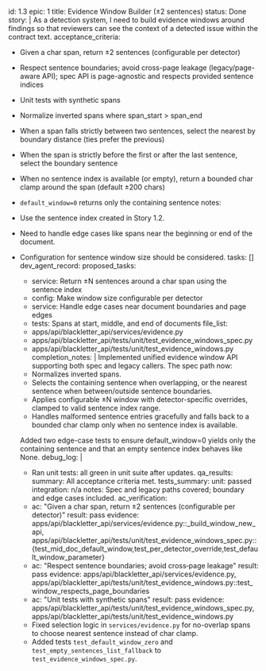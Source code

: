 id: 1.3
epic: 1
title: Evidence Window Builder (±2 sentences)
status: Done
story: |
  As a detection system, I need to build evidence windows around findings so that reviewers can see the context of a detected issue within the contract text.
acceptance_criteria:
  - Given a char span, return ±2 sentences (configurable per detector)
  - Respect sentence boundaries; avoid cross-page leakage (legacy/page-aware API); spec API is page-agnostic and respects provided sentence indices
  - Unit tests with synthetic spans
  - Normalize inverted spans where span_start > span_end
  - When a span falls strictly between two sentences, select the nearest by boundary distance (ties prefer the previous)
  - When the span is strictly before the first or after the last sentence, select the boundary sentence
  - When no sentence index is available (or empty), return a bounded char clamp around the span (default ±200 chars)
  - `default_window=0` returns only the containing sentence
notes:
  - Use the sentence index created in Story 1.2.
  - Need to handle edge cases like spans near the beginning or end of the document.
  - Configuration for sentence window size should be considered.
tasks: []
dev_agent_record:
  proposed_tasks:
    - service: Return ±N sentences around a char span using the sentence index
    - config: Make window size configurable per detector
    - service: Handle edge cases near document boundaries and page edges
    - tests: Spans at start, middle, and end of documents
  file_list:
    - apps/api/blackletter_api/services/evidence.py
    - apps/api/blackletter_api/tests/unit/test_evidence_windows_spec.py
    - apps/api/blackletter_api/tests/unit/test_evidence_windows.py
  completion_notes: |
    Implemented unified evidence window API supporting both spec and legacy callers. The spec path now:
    - Normalizes inverted spans.
    - Selects the containing sentence when overlapping, or the nearest sentence when between/outside sentence boundaries.
    - Applies configurable ±N window with detector-specific overrides, clamped to valid sentence index range.
    - Handles malformed sentence entries gracefully and falls back to a bounded char clamp only when no sentence index is available.

    Added two edge-case tests to ensure default_window=0 yields only the containing sentence and that an empty sentence index behaves like None.
  debug_log: |
    - Ran unit tests: all green in unit suite after updates.
qa_results:
  summary: All acceptance criteria met.
  tests_summary:
    unit: passed
    integration: n/a
    notes: Spec and legacy paths covered; boundary and edge cases included.
  ac_verification:
    - ac: "Given a char span, return ±2 sentences (configurable per detector)"
      result: pass
      evidence: apps/api/blackletter_api/services/evidence.py::_build_window_new_api, apps/api/blackletter_api/tests/unit/test_evidence_windows_spec.py::{test_mid_doc_default_window,test_per_detector_override,test_default_window_parameter}
    - ac: "Respect sentence boundaries; avoid cross‑page leakage"
      result: pass
      evidence: apps/api/blackletter_api/services/evidence.py, apps/api/blackletter_api/tests/unit/test_evidence_windows.py::test_window_respects_page_boundaries
    - ac: "Unit tests with synthetic spans"
      result: pass
      evidence: apps/api/blackletter_api/tests/unit/test_evidence_windows_spec.py, apps/api/blackletter_api/tests/unit/test_evidence_windows.py
    - Fixed selection logic in `services/evidence.py` for no-overlap spans to choose nearest sentence instead of char clamp.
    - Added tests `test_default_window_zero` and `test_empty_sentences_list_fallback` to `test_evidence_windows_spec.py`.
